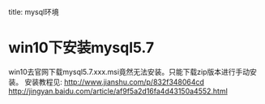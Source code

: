 title: mysql环境 

#  win10下安装mysql5.7 
win10去官网下载mysql5.7.xxx.msi竟然无法安装。只能下载zip版本进行手动安装。
安装教程见:
http://www.jianshu.com/p/832f348064cd
http://jingyan.baidu.com/article/af9f5a2d16fa4d43150a4552.html
